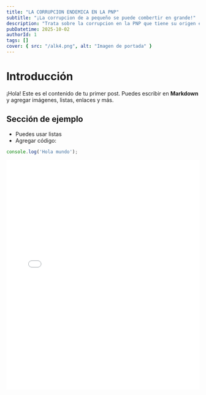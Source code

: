 ```yaml
---
title: "LA CORRUPCION ENDEMICA EN LA PNP"
subtitle: "¡La corrupcion de a pequeño se puede combertir en grande!"
description: "Trata sobre la corrupcion en la PNP que tiene su origen en el ingreso de las escuela de suboficiales y oficiales, asi, tambien, en las coimas que los policias piden en las calles"
pubDatetime: 2025-10-02
authorId: 1
tags: []
cover: { src: "/alk4.png", alt: "Imagen de portada" }
---
```


# Introducción

¡Hola! Este es el contenido de tu primer post. Puedes escribir en **Markdown** y agregar imágenes, listas, enlaces y más.

## Sección de ejemplo

- Puedes usar listas
- Agregar código:

```js
console.log('Hola mundo');
```

<iframe src="/trabajo3.html" width="100%" height="600" style="border:none;"></iframe>
